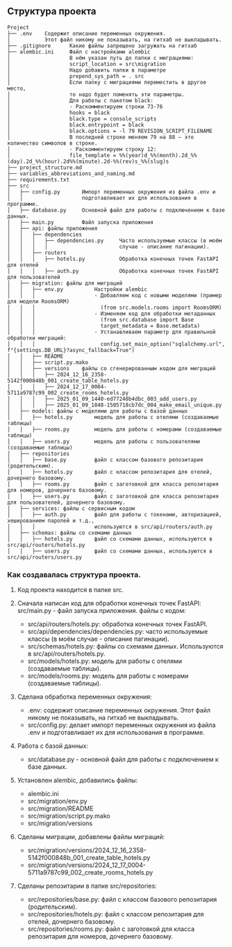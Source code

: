 ## Структура проекта

```
Project
├── .env    Содержит описание переменных окружения. 
│           Этот файл никому не показывать, на гитхаб не выкладывать.
├── .gitignore      Какие файлы запрещено загружать на гитхаб
├── alembic.ini     Файл с настройками alembic
│                   В нём указан путь до папки с миграциями:
│                   script_location = src\migration
│                   Надо добавить папки в параметре
│                   prepend_sys_path = . src
│                   Если папку с миграциями переместить в другое место,
│                   то надо будет поменять эти параметры.
│                   Для работы с пакетом black:
│                   - Раскомментируем строки 73-76
│                   hooks = black
│                   black.type = console_scripts
│                   black.entrypoint = black
│                   black.options = -l 79 REVISION_SCRIPT_FILENAME
│                   В последней строке меняем 79 на 88 – это количество символов в строке.
│                   - Раскомментируем строку 12:
│                   file_template = %%(year)d_%%(month).2d_%%(day).2d_%%(hour).2d%%(minute).2d-%%(rev)s_%%(slug)s
├── project_structure.md
├── variables_abbreviations_and_naming.md
├── requirements.txt
├── src
│   ├── config.py       Импорт переменных окружения из файла .env и 
│   │                   подготавливает их для использования в программе.
│   ├── database.py     Основной файл для работы с подключением к базе данных.
│   ├── main.py         Файл запуска приложения
│   ├── api: файлы приложения
│   │   ├── dependencies
│   │   │   ├── dependencies.py     Часто используемые классы (в моём 
│   │   │   │                       случае - описание пагинации).
│   │   ├── routers
│   │   │   ├── hotels.py           Обработка конечных точек FastAPI для отелей
│   │   │   ├── auth.py             Обработка конечных точек FastAPI для пользователей
│   ├── migration: файлы для миграций
│   │   ├── env.py          Настройки alembic
│   │   │                   - Добавляем код с новыми моделями (пример для модели RoomsORM)
│   │   │                     (from src.models.rooms import RoomsORM)
│   │   │                   - Изменяем код для обработки метаданных
│   │   │                     (from src.database import Base
│   │   │                     target_metadata = Base.metadata)
│   │   │                   - Устанавливаем параметр для правильной обработки миграций:
│   │   │                     config.set_main_option("sqlalchemy.url", f"{settings.DB_URL}?async_fallback=True")
│   │   ├── README
│   │   ├── script.py.mako
│   │   ├── versions    файлы со сгенерированным кодом для миграций
│   │   │   ├── 2024_12_16_2358-5142f000848b_001_create_table_hotels.py
│   │   │   ├── 2024_12_17_0004-5711a9787c99_002_create_rooms_hotels.py
│   │   │   ├── 2025_01_09_1440-ed77240b4dbc_003_add_users.py
│   │   │   ├── 2025_01_09_1848-1505718cb7dc_004_make_email_unique.py
│   ├── models: файлы с моделями для работы с базой данных
│   │   ├── hotels.py       модель для работы с отелями (создаваемые таблицы)
│   │   ├── rooms.py        модель для работы с номерами (создаваемые таблицы)
│   │   ├── users.py        модель для работы с пользователями (создаваемые таблицы)
│   ├── repositories
│   │   ├── base.py         файл с классом базового репозитария (родительским).
│   │   ├── hotels.py       файл с классом репозитария для отелей, дочернего базовому.
│   │   ├── rooms.py        файл с заготовкой для класса репозитария для номеров, дочернего базовому.
│   │   ├── users.py        файл с заготовкой для класса репозитария для пользователей, дочернего базовому.
│   ├── services: файлы с сервисным кодом
│   │   ├── auth.py         файл для работы с токенами, авторизацией, хешированием паролей и т.д., 
│   │   │                   используются в src/api/routers/auth.py
│   ├── schemas: файлы со схемами данных
│   │   ├── hotels.py       файл со схемами данных, используются в src/api/routers/hotels.py
│   │   ├── users.py        файл со схемами данных, используются в src/api/routers/users.py
```

### Как создавалась структура проекта.

1. Код проекта находится в папке src.

2. Сначала написан код для обработки конечных точек FastAPI:
src/main.py - файл запуска приложения.
файлы с кодом:
    - src/api/routers/hotels.py: обработка конечных точек FastAPI.
    - src/api/dependencies/dependencies.py: часто используемые классы (в моём случае - описание пагинации).
    - src/schemas/hotels.py: файлы со схемами данных. Используются в src/api/routers/hotels.py.
    - src/models/hotels.py: модель для работы с отелями (создаваемые таблицы).
    - src/models/rooms.py: модель для работы с номерами (создаваемые таблицы).

3. Сделана обработка переменных окружения:
    - .env: содержит описание переменных окружения. Этот файл никому не показывать, на гитхаб не выкладывать.
    - src/config.py: делает импорт переменных окружения из файла .env и подготавливает их для использования в программе.

4. Работа с базой данных:
    - src/database.py - основной файл для работы с подключением к базе данных.

5. Установлен alembic, добавились файлы:
    - alembic.ini
    - src/migration/env.py
    - src/migration/README
    - src/migration/script.py.mako
    - src/migration/versions

6. Сделаны миграции, добавлены файлы миграций:
    - src/migration/versions/2024_12_16_2358-5142f000848b_001_create_table_hotels.py
    - src/migration/versions/2024_12_17_0004-5711a9787c99_002_create_rooms_hotels.py

7. Сделаны репозитарии в папке src/repositories:
    - src/repositories/base.py: файл с классом базового репозитария (родительским).
    - src/repositories/hotels.py: файл с классом репозитария для отелей, дочернего базовому.
    - src/repositories/rooms.py: файл с заготовкой для класса репозитария для номеров, дочернего базовому.
